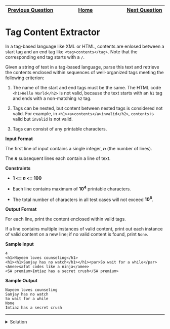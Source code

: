 | <img width=1000>[Previous Question](https://github.com/Kevin-Lago/java-hackerrank-solutions/tree/main/src/)</img> | <img width=1000>[Home](https://github.com/Kevin-Lago/java-hackerrank-solutions)</img> | <img width=1000>[Next Question](https://github.com/Kevin-Lago/java-hackerrank-solutions/tree/main/src/bignumber/java_bigdecimal)</img> |
|:---|:---:|---:|

# Tag Content Extractor

In a tag-based language like XML or HTML, contents are enlosed between a start tag and an end tag like ```<tag>contents</tag>```. Note that the corresponding end tag starts with a ```/```.

Given a string of text in a tag-based language, parse this text and retrieve the contents enclosed within sequences of well-organized tags meeting the following criterion:

1. The name of the start and end tags must be the same. The HTML code ```<h1>Hello World</h2>``` is not valid, because the text starts with an ```h1``` tag and ends with a non-matching ```h2``` tag.

2. Tags can be nested, but content between nested tags is considered not valid. For example, in ```<h1><a>contents</a>invalid</h2>```, ```contents``` is valid but ```invalid``` is not valid.

3. Tags can consist of any printable characters.

__Input Format__

The first line of input contains a single integer, ___n___ (the number of lines).

The ___n___ subsequent lines each contain a line of text.

__Constraints__

- __1 <= ___n___ <= 100__

- Each line contains maximum of __10<sup>4</sup>__ printable characters.

- The total number of characters in all test cases will not exceed __10<sup>6</sup>__.

__Output Format__

For each line, print the content enclosed within valid tags.

If a line contains multiple instances of valid content, print out each instance of valid content on a new line; if no valid content is found, print ```None```.

__Sample Input__

```
4
<h1>Nayeem loves counseling</h1>
<h1><h1>Sanjay has no watch</h1></h1><par>So wait for a while</par>
<Amee>safat codes like a ninja</amee>
<SA premium>Imtiaz has a secret crush</SA premium>
```

__Sample Output__

```
Nayeem loves counseling
Sanjay has no watch
So wait for a while
None
Imtiaz has a secret crush
```

---

<details><summary>Solution</summary>
    
```java

```
</details>